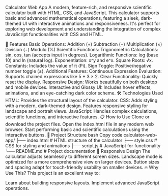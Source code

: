
Calculator Web App
A modern, feature-rich, and responsive scientific calculator built with HTML, CSS, and JavaScript. This calculator supports basic and advanced mathematical operations, featuring a sleek, dark-themed UI with interactive animations and responsiveness. It's perfect for exploring web development and understanding the integration of complex JavaScript functionalities with CSS and HTML.

🚀 Features
Basic Operations:
Addition (+)
Subtraction (−)
Multiplication (×)
Division (÷)
Modulo (%)
Scientific Functions:
Trigonometric Calculations: sin, cos, tan (accepts input in degrees).
Logarithmic Functions: log (base 10) and ln (natural log).
Exponentiation: x^y and e^x.
Square Roots: √x.
Constants: Includes the value of π (Pi).
Sign Toggle: Positive/negative number toggle (±).
Additional Features:
Continuous Expression Evaluation: Supports chained expressions like 5 + 3 × 2.
Clear Functionality: Quickly reset the display.
Responsive Design: Works beautifully on both desktop and mobile devices.
Interactive and Glossy UI: Includes hover effects, animations, and an eye-catching dark color scheme.
🛠 Technologies Used
HTML: Provides the structural layout of the calculator.
CSS: Adds styling with a modern, dark-themed design. Features responsive styling for landscape and portrait views.
JavaScript: Handles complex calculations, scientific functions, and interactive features.
📋 How to Use
Clone or download the project files.
Open the index.html file in any modern web browser.
Start performing basic and scientific calculations using the interactive buttons.
📂 Project Structure
bash
Copy code
calculator-web-app/
├── index.html      # HTML structure of the calculator
├── style.css       # CSS for styling and animations
├── script.js       # JavaScript for functionality
└── README.md       # Project documentation
📱 Responsive Design
The calculator adjusts seamlessly to different screen sizes.
Landscape mode is optimized for a more comprehensive view on larger devices.
Button sizes and spacing adapt for touch-friendly usability on smaller devices.
🔥 Why Use This?
This project is an excellent way to:

Learn about building responsive layouts.
Implement advanced JavaScript operations.

